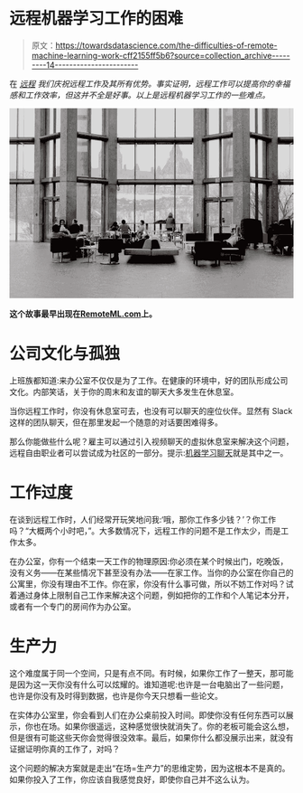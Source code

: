 # 远程机器学习工作的困难

> 原文：<https://towardsdatascience.com/the-difficulties-of-remote-machine-learning-work-cff2155ff5b6?source=collection_archive---------14----------------------->

在 [*远程*](https://remoteml.com/) *我们庆祝远程工作及其所有优势。事实证明，远程工作可以提高你的幸福感和工作效率，但这并不全是好事。以上是远程机器学习工作的一些难点。*

![](img/7240c31df94eb211040c6194835372a7.png)

**这个故事最早出现在**[**RemoteML.com**](https://remoteml.com)**上。**

# 公司文化与孤独

上班族都知道:来办公室不仅仅是为了工作。在健康的环境中，好的团队形成公司文化。内部笑话，关于你的周末和友谊的聊天大多发生在休息室。

当你远程工作时，你没有休息室可去，也没有可以聊天的座位伙伴。显然有 Slack 这样的团队聊天，但在那里发起一个随意的对话要困难得多。

那么你能做些什么呢？雇主可以通过引入视频聊天的虚拟休息室来解决这个问题，远程自由职业者可以尝试成为社区的一部分。提示:[机器学习聊天](https://remoteml.com/chat/)就是其中之一。

# 工作过度

在谈到远程工作时，人们经常开玩笑地问我:‘哦，那你工作多少钱？’？你工作吗？“大概两个小时吧，”。大多数情况下，远程工作的问题不是工作太少，而是工作太多。

在办公室，你有一个结束一天工作的物理原因:你必须在某个时候出门，吃晚饭，没有义务——在某些情况下甚至没有办法——在家工作。当你的办公室在你自己的公寓里，你没有理由不工作。你在家，你没有什么事可做，所以不妨工作对吗？试着通过身体上限制自己工作来解决这个问题，例如把你的工作和个人笔记本分开，或者有一个专门的房间作为办公室。

# 生产力

这个难度属于同一个空间，只是有点不同。有时候，如果你工作了一整天，那可能是因为这一天你没有什么可以炫耀的。谁知道呢:也许是一台电脑出了一些问题，也许是你没有及时得到数据，也许是你今天只想看一些论文。

在实体办公室里，你会看到人们在办公桌前投入时间。即使你没有任何东西可以展示，你也在场。如果你很遥远，这种感觉很快就消失了。你的老板可能会这么想，但是很有可能这些天你会觉得很没效率。最后，如果你什么都没展示出来，就没有证据证明你真的工作了，对吗？

这个问题的解决方案就是走出“在场=生产力”的思维定势，因为这根本不是真的。如果你投入了工作，你应该自我感觉良好，即使你自己并不这么认为。